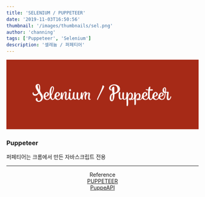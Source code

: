 ```yaml
---
title: 'SELENIUM / PUPPETEER'
date: '2019-11-03T16:50:56'
thumbnail: '/images/thumbnails/sel.png'
author: 'channing'
tags: ['Puppeteer', 'Selenium']
description: '셀레늄 / 퍼페티어'
---
```


![sel](./sel.png)

### Puppeteer

퍼페티어는 크롬에서 만든 자바스크립트 전용

<hr />
<center>

Reference <br>
[PUPPETEER](https://developers.google.com/web/tools/puppeteer)<br>
[PuppeAPI](https://github.com/GoogleChrome/puppeteer/blob/v2.0.0/docs/api.md#)

</center>
